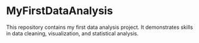 # MyFirstDataAnalysis
This repository contains my first data analysis project. It demonstrates skills in data cleaning, visualization, and statistical analysis.
